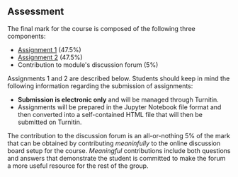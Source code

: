 <a name="assessment"></a>

## Assessment

The final mark for the course is composed of the following three components:

* [Assignment 1](#task_01) (47.5%)
* [Assignment 2](#task_02) (47.5%)
* Contribution to module's discussion forum (5%)

Assignments 1 and 2 are described below. Students should keep in mind the following information regarding the submission of assignments:

* **Submission is electronic only** and will be managed through Turnitin. 
* Assignments will be prepared in the Jupyter Notebook file format and then converted into a self-contained HTML file that will then be submitted on Turnitin.

The contribution to the discussion forum is an all-or-nothing 5% of the mark that can be obtained by contributing *meaninfully* to the online discussion board setup for the course. *Meaningful* contributions include both questions and answers that demonstrate the student is committed to make the forum a more useful resource for the rest of the group.

